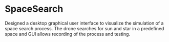 # SpaceSearch
Designed a desktop graphical user interface to visualize the simulation of a space search process. The drone searches for sun and star in a predefined space and GUI allows recording of the process and testing.
